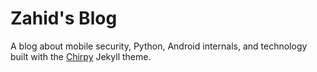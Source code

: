 # Zahid's Blog

A blog about mobile security, Python, Android internals, and technology built with the [Chirpy](https://github.com/cotes2020/jekyll-theme-chirpy/) Jekyll theme.